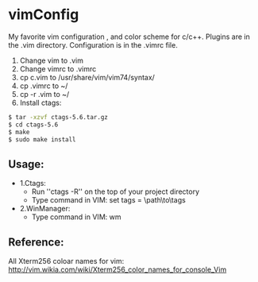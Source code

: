 vimConfig
=========
My favorite vim configuration , and color scheme for c/c++.
Plugins are in the .vim directory.
Configuration is in the .vimrc file.

1. Change vim to .vim
2. Change vimrc to .vimrc
3. cp c.vim to /usr/share/vim/vim74/syntax/
4. cp .vimrc to ~/
5. cp -r .vim to ~/
6. Install ctags:
```sh    
$ tar -xzvf ctags-5.6.tar.gz
$ cd ctags-5.6
$ make
$ sudo make install  
```

Usage:
----
* 1.Ctags:
  * Run ''ctags -R'' on the top of your project directory
  * Type command in VIM: set tags = \path\to\tags
* 2.WinManager:
  * Type command in VIM: wm

Reference:
----
All Xterm256 coloar names for vim: http://vim.wikia.com/wiki/Xterm256_color_names_for_console_Vim
